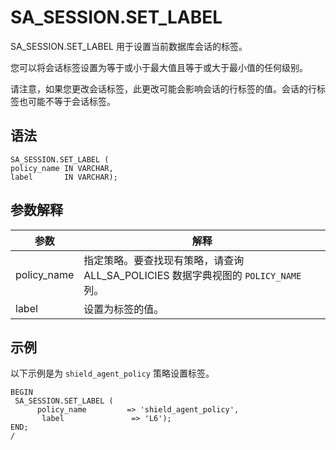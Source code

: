 SA_SESSION.SET_LABEL 
=========================================

SA_SESSION.SET_LABEL 用于设置当前数据库会话的标签。

您可以将会话标签设置为等于或小于最大值且等于或大于最小值的任何级别。

请注意，如果您更改会话标签，此更改可能会影响会话的行标签的值。会话的行标签也可能不等于会话标签。 

语法 
-----------

```unknow
SA_SESSION.SET_LABEL (
policy_name IN VARCHAR,
label       IN VARCHAR);
```



参数解释 
-------------



|   **参数**    |                          **解释**                           |
|-------------|-----------------------------------------------------------|
| policy_name | 指定策略。要查找现有策略，请查询 ALL_SA_POLICIES 数据字典视图的 `POLICY_NAME` 列。 |
| label       | 设置为标签的值。                                                  |



示例 
-----------

以下示例是为 `shield_agent_policy` 策略设置标签。

```unknow
BEGIN
 SA_SESSION.SET_LABEL (
      policy_name         => 'shield_agent_policy',
       label               => 'L6');
END;
/
```



